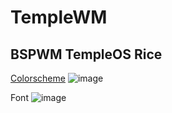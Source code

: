 # TempleWM
## BSPWM TempleOS Rice 

[Colorscheme](https://github.com/tristanmvh/gods-color-palette/)
![image](https://user-images.githubusercontent.com/58142952/162036907-c4f58783-c6c3-4481-b14f-6c6c040cfcd0.png)

Font
![image](https://user-images.githubusercontent.com/58142952/162037007-8727ba6f-32c3-4a44-9178-fff7dda2c921.png)

